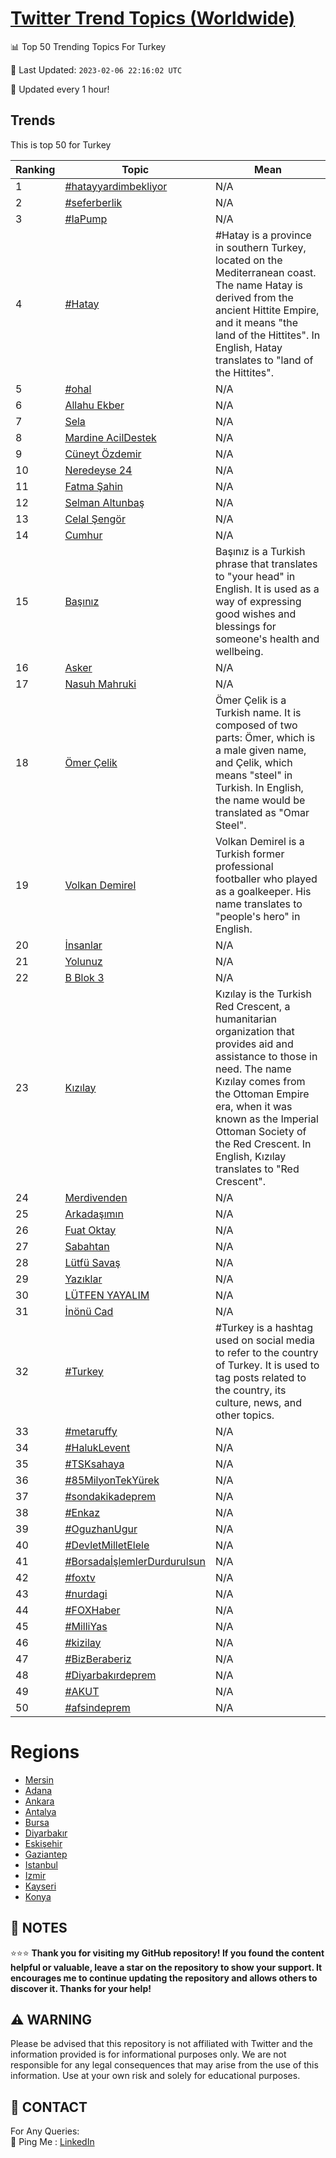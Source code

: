 [Twitter Trend Topics (Worldwide)](https://github.com/ErcinDedeoglu/Twitter-Trend-Topics)
==========


📊 Top 50 Trending Topics For Turkey

📆 Last Updated: `2023-02-06 22:16:02 UTC`

🔧 Updated every 1 hour!


## Trends

This is top 50 for Turkey

| Ranking | Topic | Mean |
| ------- | ------------ | ------------ |
| 1 | [#hatayyardimbekliyor](http://twitter.com/search?q=%23hatayyardimbekliyor) | N/A |
| 2 | [#seferberlik](http://twitter.com/search?q=%23seferberlik) | N/A |
| 3 | [#IaPump](http://twitter.com/search?q=%23IaPump) | N/A |
| 4 | [#Hatay](http://twitter.com/search?q=%23Hatay) | #Hatay is a province in southern Turkey, located on the Mediterranean coast. The name Hatay is derived from the ancient Hittite Empire, and it means "the land of the Hittites". In English, Hatay translates to "land of the Hittites". |
| 5 | [#ohal](http://twitter.com/search?q=%23ohal) | N/A |
| 6 | [Allahu Ekber](http://twitter.com/search?q=Allahu+Ekber) | N/A |
| 7 | [Sela](http://twitter.com/search?q=Sela) | N/A |
| 8 | [Mardine AcilDestek](http://twitter.com/search?q=Mardine+AcilDestek) | N/A |
| 9 | [Cüneyt Özdemir](http://twitter.com/search?q=C%c3%bcneyt+%c3%96zdemir) | N/A |
| 10 | [Neredeyse 24](http://twitter.com/search?q=Neredeyse+24) | N/A |
| 11 | [Fatma Şahin](http://twitter.com/search?q=Fatma+%c5%9eahin) | N/A |
| 12 | [Selman Altunbaş](http://twitter.com/search?q=Selman+Altunba%c5%9f) | N/A |
| 13 | [Celal Şengör](http://twitter.com/search?q=Celal+%c5%9eeng%c3%b6r) | N/A |
| 14 | [Cumhur](http://twitter.com/search?q=Cumhur) | N/A |
| 15 | [Başınız](http://twitter.com/search?q=Ba%c5%9f%c4%b1n%c4%b1z) | Başınız is a Turkish phrase that translates to "your head" in English. It is used as a way of expressing good wishes and blessings for someone's health and wellbeing. |
| 16 | [Asker](http://twitter.com/search?q=Asker) | N/A |
| 17 | [Nasuh Mahruki](http://twitter.com/search?q=Nasuh+Mahruki) | N/A |
| 18 | [Ömer Çelik](http://twitter.com/search?q=%c3%96mer+%c3%87elik) | Ömer Çelik is a Turkish name. It is composed of two parts: Ömer, which is a male given name, and Çelik, which means "steel" in Turkish. In English, the name would be translated as "Omar Steel". |
| 19 | [Volkan Demirel](http://twitter.com/search?q=Volkan+Demirel) | Volkan Demirel is a Turkish former professional footballer who played as a goalkeeper. His name translates to "people's hero" in English. |
| 20 | [İnsanlar](http://twitter.com/search?q=%c4%b0nsanlar) | N/A |
| 21 | [Yolunuz](http://twitter.com/search?q=Yolunuz) | N/A |
| 22 | [B Blok 3](http://twitter.com/search?q=B+Blok+3) | N/A |
| 23 | [Kızılay](http://twitter.com/search?q=K%c4%b1z%c4%b1lay) | Kızılay is the Turkish Red Crescent, a humanitarian organization that provides aid and assistance to those in need. The name Kızılay comes from the Ottoman Empire era, when it was known as the Imperial Ottoman Society of the Red Crescent. In English, Kızılay translates to "Red Crescent". |
| 24 | [Merdivenden](http://twitter.com/search?q=Merdivenden) | N/A |
| 25 | [Arkadaşımın](http://twitter.com/search?q=Arkada%c5%9f%c4%b1m%c4%b1n) | N/A |
| 26 | [Fuat Oktay](http://twitter.com/search?q=Fuat+Oktay) | N/A |
| 27 | [Sabahtan](http://twitter.com/search?q=Sabahtan) | N/A |
| 28 | [Lütfü Savaş](http://twitter.com/search?q=L%c3%bctf%c3%bc+Sava%c5%9f) | N/A |
| 29 | [Yazıklar](http://twitter.com/search?q=Yaz%c4%b1klar) | N/A |
| 30 | [LÜTFEN YAYALIM](http://twitter.com/search?q=L%c3%9cTFEN+YAYALIM) | N/A |
| 31 | [İnönü Cad](http://twitter.com/search?q=%c4%b0n%c3%b6n%c3%bc+Cad) | N/A |
| 32 | [#Turkey](http://twitter.com/search?q=%23Turkey) | #Turkey is a hashtag used on social media to refer to the country of Turkey. It is used to tag posts related to the country, its culture, news, and other topics. |
| 33 | [#metaruffy](http://twitter.com/search?q=%23metaruffy) | N/A |
| 34 | [#HalukLevent](http://twitter.com/search?q=%23HalukLevent) | N/A |
| 35 | [#TSKsahaya](http://twitter.com/search?q=%23TSKsahaya) | N/A |
| 36 | [#85MilyonTekYürek](http://twitter.com/search?q=%2385MilyonTekY%c3%bcrek) | N/A |
| 37 | [#sondakikadeprem](http://twitter.com/search?q=%23sondakikadeprem) | N/A |
| 38 | [#Enkaz](http://twitter.com/search?q=%23Enkaz) | N/A |
| 39 | [#OguzhanUgur](http://twitter.com/search?q=%23OguzhanUgur) | N/A |
| 40 | [#DevletMilletElele](http://twitter.com/search?q=%23DevletMilletElele) | N/A |
| 41 | [#BorsadaİşlemlerDurdurulsun](http://twitter.com/search?q=%23Borsada%c4%b0%c5%9flemlerDurdurulsun) | N/A |
| 42 | [#foxtv](http://twitter.com/search?q=%23foxtv) | N/A |
| 43 | [#nurdagi](http://twitter.com/search?q=%23nurdagi) | N/A |
| 44 | [#FOXHaber](http://twitter.com/search?q=%23FOXHaber) | N/A |
| 45 | [#MilliYas](http://twitter.com/search?q=%23MilliYas) | N/A |
| 46 | [#kizilay](http://twitter.com/search?q=%23kizilay) | N/A |
| 47 | [#BizBeraberiz](http://twitter.com/search?q=%23BizBeraberiz) | N/A |
| 48 | [#Diyarbakırdeprem](http://twitter.com/search?q=%23Diyarbak%c4%b1rdeprem) | N/A |
| 49 | [#AKUT](http://twitter.com/search?q=%23AKUT) | N/A |
| 50 | [#afsindeprem](http://twitter.com/search?q=%23afsindeprem) | N/A |



# Regions

* [Mersin](</Turkey/Mersin.md>)
* [Adana](</Turkey/Adana.md>)
* [Ankara](</Turkey/Ankara.md>)
* [Antalya](</Turkey/Antalya.md>)
* [Bursa](</Turkey/Bursa.md>)
* [Diyarbakır](</Turkey/Diyarbakır.md>)
* [Eskişehir](</Turkey/Eskişehir.md>)
* [Gaziantep](</Turkey/Gaziantep.md>)
* [Istanbul](</Turkey/Istanbul.md>)
* [Izmir](</Turkey/Izmir.md>)
* [Kayseri](</Turkey/Kayseri.md>)
* [Konya](</Turkey/Konya.md>)



## 📝 NOTES

⭐⭐⭐ **Thank you for visiting my GitHub repository! If you found the content helpful or valuable, leave a star on the repository to show your support. It encourages me to continue updating the repository and allows others to discover it. Thanks for your help!**


## ⚠️ WARNING

Please be advised that this repository is not affiliated with Twitter and the information provided is for informational purposes only. We are not responsible for any legal consequences that may arise from the use of this information. Use at your own risk and solely for educational purposes.


## 📨 CONTACT

 For Any Queries:  
            🏓 Ping Me : [LinkedIn](https://www.linkedin.com/in/ercindedeoglu/)
